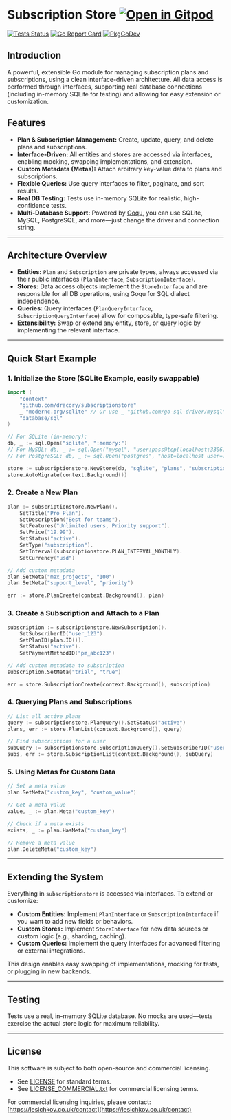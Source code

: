 # Subscription Store <a href="https://gitpod.io/#https://github.com/dracory/subscriptionstore" style="float:right:"><img src="https://gitpod.io/button/open-in-gitpod.svg" alt="Open in Gitpod" loading="lazy"></a>

[![Tests Status](https://github.com/dracory/subscriptionstore/actions/workflows/tests.yml/badge.svg?branch=main)](https://github.com/dracory/subscriptionstore/actions/workflows/tests.yml)
[![Go Report Card](https://goreportcard.com/badge/github.com/dracory/subscriptionstore)](https://goreportcard.com/report/github.com/dracory/subscriptionstore)
[![PkgGoDev](https://pkg.go.dev/badge/github.com/dracory/subscriptionstore)](https://pkg.go.dev/github.com/dracory/subscriptionstore)


## Introduction

A powerful, extensible Go module for managing subscription plans and subscriptions, using a clean interface-driven architecture. All data access is performed through interfaces, supporting real database connections (including in-memory SQLite for testing) and allowing for easy extension or customization.

## Features
- **Plan & Subscription Management:** Create, update, query, and delete plans and subscriptions.
- **Interface-Driven:** All entities and stores are accessed via interfaces, enabling mocking, swapping implementations, and extension.
- **Custom Metadata (Metas):** Attach arbitrary key-value data to plans and subscriptions.
- **Flexible Queries:** Use query interfaces to filter, paginate, and sort results.
- **Real DB Testing:** Tests use in-memory SQLite for realistic, high-confidence tests.
- **Multi-Database Support:** Powered by [Goqu](https://github.com/doug-martin/goqu), you can use SQLite, MySQL, PostgreSQL, and more—just change the driver and connection string.

---

## Architecture Overview
- **Entities:** `Plan` and `Subscription` are private types, always accessed via their public interfaces (`PlanInterface`, `SubscriptionInterface`).
- **Stores:** Data access objects implement the `StoreInterface` and are responsible for all DB operations, using Goqu for SQL dialect independence.
- **Queries:** Query interfaces (`PlanQueryInterface`, `SubscriptionQueryInterface`) allow for composable, type-safe filtering.
- **Extensibility:** Swap or extend any entity, store, or query logic by implementing the relevant interface.

---

## Quick Start Example

### 1. Initialize the Store (SQLite Example, easily swappable)
```go
import (
    "context"
    "github.com/dracory/subscriptionstore"
    _ "modernc.org/sqlite" // Or use _ "github.com/go-sql-driver/mysql" for MySQL, etc.
    "database/sql"
)

// For SQLite (in-memory):
db, _ := sql.Open("sqlite", ":memory:")
// For MySQL: db, _ := sql.Open("mysql", "user:pass@tcp(localhost:3306)/dbname")
// For PostgreSQL: db, _ := sql.Open("postgres", "host=localhost user=... password=... dbname=... sslmode=disable")

store := subscriptionstore.NewStore(db, "sqlite", "plans", "subscriptions")
store.AutoMigrate(context.Background())
```

### 2. Create a New Plan
```go
plan := subscriptionstore.NewPlan().
    SetTitle("Pro Plan").
    SetDescription("Best for teams").
    SetFeatures("Unlimited users, Priority support").
    SetPrice("19.99").
    SetStatus("active").
    SetType("subscription").
    SetInterval(subscriptionstore.PLAN_INTERVAL_MONTHLY).
    SetCurrency("usd")

// Add custom metadata
plan.SetMeta("max_projects", "100")
plan.SetMeta("support_level", "priority")

err := store.PlanCreate(context.Background(), plan)
```

### 3. Create a Subscription and Attach to a Plan
```go
subscription := subscriptionstore.NewSubscription().
    SetSubscriberID("user_123").
    SetPlanID(plan.ID()).
    SetStatus("active").
    SetPaymentMethodID("pm_abc123")

// Add custom metadata to subscription
subscription.SetMeta("trial", "true")

err = store.SubscriptionCreate(context.Background(), subscription)
```

### 4. Querying Plans and Subscriptions
```go
// List all active plans
query := subscriptionstore.PlanQuery().SetStatus("active")
plans, err := store.PlanList(context.Background(), query)

// Find subscriptions for a user
subQuery := subscriptionstore.SubscriptionQuery().SetSubscriberID("user_123")
subs, err := store.SubscriptionList(context.Background(), subQuery)
```

### 5. Using Metas for Custom Data
```go
// Set a meta value
plan.SetMeta("custom_key", "custom_value")

// Get a meta value
value, _ := plan.Meta("custom_key")

// Check if a meta exists
exists, _ := plan.HasMeta("custom_key")

// Remove a meta value
plan.DeleteMeta("custom_key")
```

---

## Extending the System

Everything in `subscriptionstore` is accessed via interfaces. To extend or customize:
- **Custom Entities:** Implement `PlanInterface` or `SubscriptionInterface` if you want to add new fields or behaviors.
- **Custom Stores:** Implement `StoreInterface` for new data sources or custom logic (e.g., sharding, caching).
- **Custom Queries:** Implement the query interfaces for advanced filtering or external integrations.

This design enables easy swapping of implementations, mocking for tests, or plugging in new backends.

---

## Testing

Tests use a real, in-memory SQLite database. No mocks are used—tests exercise the actual store logic for maximum reliability.

---

## License

This software is subject to both open-source and commercial licensing.

- See [LICENSE](LICENSE) for standard terms.
- See [LICENSE_COMMERCIAL.txt](LICENSE_COMMERCIAL.txt) for commercial licensing terms.

For commercial licensing inquiries, please contact: [https://lesichkov.co.uk/contact](https://lesichkov.co.uk/contact)